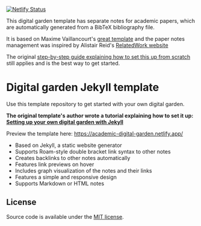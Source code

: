 [![Netlify Status](https://api.netlify.com/api/v1/badges/ecf408e8-2297-4256-b012-925aac1b256a/deploy-status)](https://app.netlify.com/sites/academic-digital-garden/deploys)

This digital garden template has separate notes for academic papers, which are automatically generated from a BibTeX bibliography file.

It is based on Maxime Vaillancourt's [great template](https://github.com/maximevaillancourt/digital-garden-jekyll-template) and the paper notes management was inspired by Alistair Reid's [RelatedWork website](https://github.com/alastairreid/RelatedWork)

The original [step-by-step guide explaining how to set this up from scratch](https://maximevaillancourt.com/blog/setting-up-your-own-digital-garden-with-jekyll) still applies and is the best way to get started.

# Digital garden Jekyll template

Use this template repository to get started with your own digital garden.

**The original template's author wrote a tutorial explaining how to set it up: [Setting up your own digital garden with Jekyll](https://maximevaillancourt.com/blog/setting-up-your-own-digital-garden-with-jekyll)**

Preview the template here: https://academic-digital-garden.netlify.app/

- Based on Jekyll, a static website generator
- Supports Roam-style double bracket link syntax to other notes
- Creates backlinks to other notes automatically
- Features link previews on hover
- Includes graph visualization of the notes and their links
- Features a simple and responsive design
- Supports Markdown or HTML notes

## License

Source code is available under the [MIT license](LICENSE.md).
